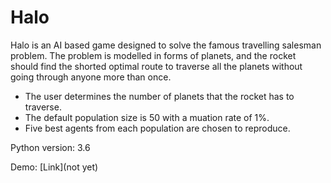 # Halo
Halo is an AI based game designed to solve the famous travelling salesman problem. The problem is modelled in forms of planets, and the rocket should find the shorted optimal route to traverse all the planets without going through anyone more than once.  

* The user determines the number of planets that the rocket has to traverse.
* The default population size is 50 with a muation rate of 1%.  
* Five best agents from each population are chosen to reproduce.
 
Python version: 3.6

Demo: [Link](not yet)
